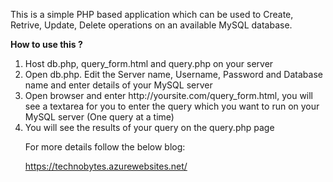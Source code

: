 <p>This is a simple PHP based application which can be used to Create, Retrive, Update, Delete operations on an available MySQL database.</p>

<p><b>How to use this ?</b></p>

<ol>
  <li>Host db.php, query_form.html and query.php on your server</li>
  <li>Open db.php. Edit the Server name, Username, Password and Database name and enter details of your MySQL server</li>
  <li>Open browser and enter http://yoursite.com/query_form.html, you will see a textarea for you to enter the query which you want to run on your MySQL server (One query at a time)</li>
  <li>You will see the results of your query on the query.php page</li>
  
For more details follow the below blog:

https://technobytes.azurewebsites.net/

